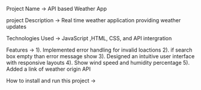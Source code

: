Project Name -> API based Weather App

project Description -> Real time weather application providing weather updates

Technologies Used ->  JavaScript ,HTML, CSS, and API intergration

Features ->
1). Implemented error handling for invalid loactions
2). if search box empty than error message show
3). Designed an intuitive user interface with responsive layouts
4). Show wind speed and humidity percentage
5). Added a link of weather origin API

How to install and run this project ->




